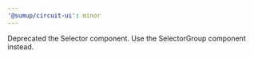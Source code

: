```yaml
---
'@sumup/circuit-ui': minor
---
```


Deprecated the Selector component. Use the SelectorGroup component instead.
